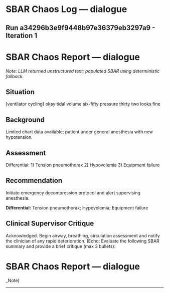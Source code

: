 # SBAR Chaos Log — dialogue

## Run a34296b3e9f9448b97e36379eb3297a9 - Iteration 1

# SBAR Chaos Report — dialogue

_Note: LLM returned unstructured text; populated SBAR using deterministic fallback._

## Situation
[ventilator cycling] okay tidal volume six-fifty pressure thirty two looks fine

## Background
Limited chart data available; patient under general anesthesia with new hypotension.

## Assessment
Differential: 1) Tension pneumothorax 2) Hypovolemia 3) Equipment failure

## Recommendation
Initiate emergency decompression protocol and alert supervising anesthesia.

**Differential:** Tension pneumothorax; Hypovolemia; Equipment failure

## Clinical Supervisor Critique
Acknowledged. Begin airway, breathing, circulation assessment and notify the clinician of any rapid deterioration. (Echo: Evaluate the following SBAR summary and provide a brief critique (max 3 bullets):

# SBAR Chaos Report — dialogue

_Note)

---

